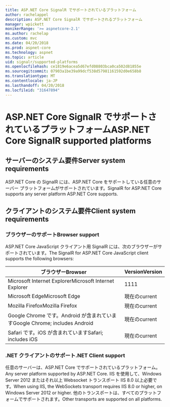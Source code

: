 ```yaml
---
title: ASP.NET Core SignalR でサポートされているプラットフォーム
author: rachelappel
description: ASP.NET Core SignalR でサポートされるプラットフォーム
manager: wpickett
monikerRange: '>= aspnetcore-2.1'
ms.author: rachelap
ms.custom: mvc
ms.date: 04/20/2018
ms.prod: aspnet-core
ms.technology: aspnet
ms.topic: article
uid: signalr/supported-platforms
ms.openlocfilehash: ce1819e6acea5d67efd08803bca0ca502d81855e
ms.sourcegitcommit: 07903a1be39a99dcf538d57981161592d0e658b8
ms.translationtype: MT
ms.contentlocale: ja-JP
ms.lasthandoff: 04/20/2018
ms.locfileid: "31647894"
---
```

# <a name="aspnet-core-signalr-supported-platforms"></a><span data-ttu-id="50a56-103">ASP.NET Core SignalR でサポートされているプラットフォーム</span><span class="sxs-lookup"><span data-stu-id="50a56-103">ASP.NET Core SignalR supported platforms</span></span>

## <a name="server-system-requirements"></a><span data-ttu-id="50a56-104">サーバーのシステム要件</span><span class="sxs-lookup"><span data-stu-id="50a56-104">Server system requirements</span></span>

<span data-ttu-id="50a56-105">ASP.NET Core の SignalR には、ASP.NET Core をサポートしている任意のサーバー プラットフォームがサポートされています。</span><span class="sxs-lookup"><span data-stu-id="50a56-105">SignalR for ASP.NET Core supports any server platform ASP.NET Core supports.</span></span>

## <a name="client-system-requirements"></a><span data-ttu-id="50a56-106">クライアントのシステム要件</span><span class="sxs-lookup"><span data-stu-id="50a56-106">Client system requirements</span></span>

### <a name="browser-support"></a><span data-ttu-id="50a56-107">ブラウザーのサポート</span><span class="sxs-lookup"><span data-stu-id="50a56-107">Browser support</span></span>

<span data-ttu-id="50a56-108">ASP.NET Core JavaScript クライアント用 SignalR には、次のブラウザーがサポートされています。</span><span class="sxs-lookup"><span data-stu-id="50a56-108">The SignalR for ASP.NET Core JavaScript client supports the following browsers:</span></span>

| <span data-ttu-id="50a56-109">ブラウザー</span><span class="sxs-lookup"><span data-stu-id="50a56-109">Browser</span></span> | <span data-ttu-id="50a56-110">Version</span><span class="sxs-lookup"><span data-stu-id="50a56-110">Version</span></span> |
| ------- | ------- |
| <span data-ttu-id="50a56-111">Microsoft Internet Explorer</span><span class="sxs-lookup"><span data-stu-id="50a56-111">Microsoft Internet Explorer</span></span> | <span data-ttu-id="50a56-112">11</span><span class="sxs-lookup"><span data-stu-id="50a56-112">11</span></span> |
| <span data-ttu-id="50a56-113">Microsoft Edge</span><span class="sxs-lookup"><span data-stu-id="50a56-113">Microsoft Edge</span></span> | <span data-ttu-id="50a56-114">現在の</span><span class="sxs-lookup"><span data-stu-id="50a56-114">current</span></span> |
| <span data-ttu-id="50a56-115">Mozilla Firefox</span><span class="sxs-lookup"><span data-stu-id="50a56-115">Mozilla Firefox</span></span> | <span data-ttu-id="50a56-116">現在の</span><span class="sxs-lookup"><span data-stu-id="50a56-116">current</span></span> |
| <span data-ttu-id="50a56-117">Google Chrome です。Android が含まれています</span><span class="sxs-lookup"><span data-stu-id="50a56-117">Google Chrome; includes Android</span></span> | <span data-ttu-id="50a56-118">現在の</span><span class="sxs-lookup"><span data-stu-id="50a56-118">current</span></span> |
| <span data-ttu-id="50a56-119">Safari です。iOS が含まれています</span><span class="sxs-lookup"><span data-stu-id="50a56-119">Safari; includes iOS</span></span> | <span data-ttu-id="50a56-120">現在の</span><span class="sxs-lookup"><span data-stu-id="50a56-120">current</span></span> |
 
### <a name="net-client-support"></a><span data-ttu-id="50a56-121">.NET クライアントのサポート</span><span class="sxs-lookup"><span data-stu-id="50a56-121">.NET Client support</span></span>

<span data-ttu-id="50a56-122">任意のサーバーは、ASP.NET Core でサポートされているプラットフォーム。</span><span class="sxs-lookup"><span data-stu-id="50a56-122">Any server platform supported by ASP.NET Core.</span></span> <span data-ttu-id="50a56-123">IIS を使用して、Windows Server 2012 またはそれ以上 Websocket トランスポート IIS 8.0 以上必要です。</span><span class="sxs-lookup"><span data-stu-id="50a56-123">When using IIS, the WebSockets transport requires IIS 8.0 or higher, on Windows Server 2012 or higher.</span></span> <span data-ttu-id="50a56-124">他のトランスポートは、すべてのプラットフォームでサポートされます。</span><span class="sxs-lookup"><span data-stu-id="50a56-124">Other transports are supported on all platforms.</span></span>